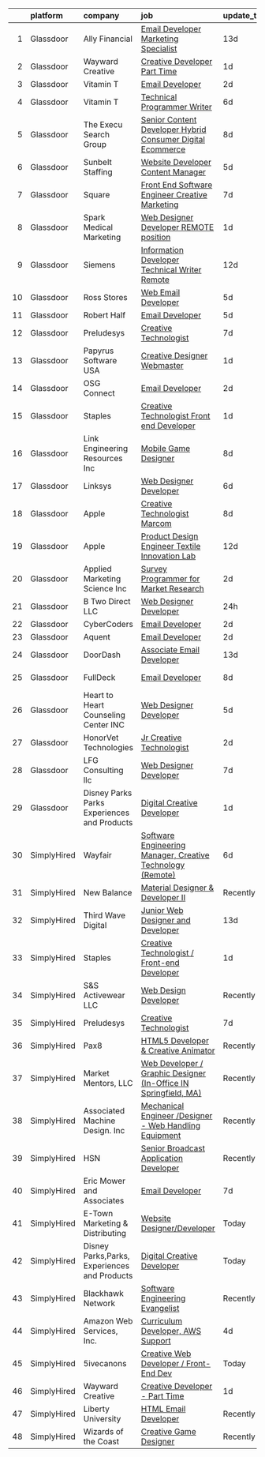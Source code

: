 

|    | platform    | company                                      | job                                                                                                                                                                                                                                                                                                                                                                                                                                                                                                                                                                                                                                                                                                                                                                                                                                                                                                                                                                                                                                                                                                                                                                                                                                                                                                                                                                                  | update_time   | location                    |
|---:|:------------|:---------------------------------------------|:-------------------------------------------------------------------------------------------------------------------------------------------------------------------------------------------------------------------------------------------------------------------------------------------------------------------------------------------------------------------------------------------------------------------------------------------------------------------------------------------------------------------------------------------------------------------------------------------------------------------------------------------------------------------------------------------------------------------------------------------------------------------------------------------------------------------------------------------------------------------------------------------------------------------------------------------------------------------------------------------------------------------------------------------------------------------------------------------------------------------------------------------------------------------------------------------------------------------------------------------------------------------------------------------------------------------------------------------------------------------------------------|:--------------|:----------------------------|
|  1 | Glassdoor   | Ally Financial                               | [Email Developer   Marketing Specialist](https://www.glassdoor.com/partner/jobListing.htm?pos=108&ao=1110586&s=58&guid=000001818f5175b486a0e3e46b2c1373&src=GD_JOB_AD&t=SR&vt=w&cs=1_02c4c71c&cb=1655966889750&jobListingId=1007929446076&cpc=AC285F3A3ECA6BB0&jrtk=3-0-1g67l2tenjm4g801-1g67l2tf2is2v800-29820346dd997931--6NYlbfkN0DJ5QQ_XkAtnGD7OtNJBPWnMWX0-0yeBIg3SyIy7sPtwbzsSHHn3ObDFBkKUa5OGl_rH17HhYgR9Gptulm-ttQ5sWWID-KAK-5q9F0uxR2glVSB77nx2jM23swHH61G1nm1erLSUAyn4dD4pmVk9I6K6UeY16j-lLzDIHrT9F6W-m1qR6q8wMz3AxE-Gwz7Q_Z3_i2YbqUdOyLTUcCzgXQeI2bBPpP-hWGgLn3iDIYSuThzn9mcjwu6iCEukEpN6jz3uk4yVHxxRMYW21LDkXXdC_-TG2zoq-IXoYBOu7BAlzUImNQuP3luweSjSnJGuT4QFfFEEOrnuVoNIhg0T52WcyN_Noo0UY0xqXBsfZosdXGvkhv2oGcKQ48uErgsnm4_Xl8pse-LMUo5jJ8d-c6c5QhC-OuZo1c0bFHQ3XVGoJ3J6FMzS9PT3BLGanVqBo3HEyV6_yOaGAxg1B8_MI6FZbhaoyZru6iY2KSCxHCaORkbsdEG6GxqGctQaFm3KWE%3D)                                                                                                                                                                                                                                                                                                                                                                                                                                                                                                           | 13d           | Charlotte, NC               |
|  2 | Glassdoor   | Wayward Creative                             | [Creative Developer   Part Time](https://www.glassdoor.com/partner/jobListing.htm?pos=118&ao=1136043&s=58&guid=000001818f5175b486a0e3e46b2c1373&src=GD_JOB_AD&t=SR&vt=w&ea=1&cs=1_e19e00d5&cb=1655966889751&jobListingId=1007955167727&jrtk=3-0-1g67l2tenjm4g801-1g67l2tf2is2v800-7112ac8b51489fde-)                                                                                                                                                                                                                                                                                                                                                                                                                                                                                                                                                                                                                                                                                                                                                                                                                                                                                                                                                                                                                                                                                 | 1d            | Remote                      |
|  3 | Glassdoor   | Vitamin T                                    | [Email Developer](https://www.glassdoor.com/partner/jobListing.htm?pos=112&ao=1110586&s=58&guid=000001818f5175b486a0e3e46b2c1373&src=GD_JOB_AD&t=SR&vt=w&cs=1_bd4da882&cb=1655966889750&jobListingId=1007952398975&cpc=334ABAF5D42DC775&jrtk=3-0-1g67l2tenjm4g801-1g67l2tf2is2v800-c729f998c69f5acf--6NYlbfkN0DMrcEu7yrtATojKJA7cEzGQ3FdRGWLh0CZQInL4ECGI6k5tN82kdM0cJmh4vC7GggIqKZJOfkwr433VNJt7GeWnC2UmIhTFRbn-81zrayaPj-ukgC7L8r_jt5s0QL6z1MXrzLoijGyMRwJC52lcfuzmJIElBwsfqaUsuDAvkNyZ_oeMx71pSR2igqpTsMPY6ns2Wz2tATGTfCQQwcYL0aFCggT0s9VqvoGdwZalUcPZ1qsQ9lNRv4-RfjVjRohqyLjXGqr-d1IHtJuVDGlK4JMW7Pj0JFUc2dkXpCTgCOKLNQMnmU82k_Br_JjYQ-fR6yZa3Ywxca56QQRFriC1Z9rMS0D2HbCBgcHO3KxguCWcS5MIOoHYP3Wis1vTpBJ0dnSObswXPIxJODWtEC2-zVm9NLleJGjkbbwgwh6K8dYJ_KZw5KL67Gy-7AD7ccqdWj5IAcki3w02oa8zClwvO6v)                                                                                                                                                                                                                                                                                                                                                                                                                                                                                                                                                                                | 2d            | Dallas, TX                  |
|  4 | Glassdoor   | Vitamin T                                    | [Technical   Programmer Writer](https://www.glassdoor.com/partner/jobListing.htm?pos=117&ao=1110586&s=58&guid=000001818f5175b486a0e3e46b2c1373&src=GD_JOB_AD&t=SR&vt=w&cs=1_eda40d54&cb=1655966889751&jobListingId=1007945433375&cpc=654405A9B1E0A9F5&jrtk=3-0-1g67l2tenjm4g801-1g67l2tf2is2v800-500ce1e84275d83e--6NYlbfkN0DMrcEu7yrtATojKJA7cEzGQ3FdRGWLh0CZQInL4ECGI6k5tN82kdM0OKoro5eXmjpfezI00Q-HLtb5cdJ_o9tiLpBho-9whxITLzkn2a2UCSUAFtfxpyljpUpc-LQh8-rYzXoOyuDe9OEXYIRbH81hg_H0YI_DuOLHKP_Ayh0Nd3OFb-bMCQGP7FztoMgliKcXarxeoVQ1ArIyVfjgmn_aLdNcZrmFHjt84yXc8i9HPm_h3SDh5dgsv96GG44l8Bj1VWbiL1L84a4Ct254ZHYuNxLyFSCr02V1ceUZbo4XoDUryDUy6YBaQnLOe6ZYyGv_2iURx4LuwIIDiULqPsGiiTfoqVLTWVoEn9pl5uIHF9ePRx_lUKRNDemGVN9xsHU0nGYjGqVLxnFMUYLHILwqBElkPL3oLN9jV2AhuZMkbSSdwy6rj8YLmgFZOZN-phcdmxjPE7Lu3y8EqphAt7dH)                                                                                                                                                                                                                                                                                                                                                                                                                                                                                                                                                                  | 6d            | Remote                      |
|  5 | Glassdoor   | The Execu Search Group                       | [Senior Content Developer  Hybrid    Consumer Digital   Ecommerce](https://www.glassdoor.com/partner/jobListing.htm?pos=116&ao=1110586&s=58&guid=000001818f5175b486a0e3e46b2c1373&src=GD_JOB_AD&t=SR&vt=w&cs=1_f10dabcb&cb=1655966889751&jobListingId=1007939693272&cpc=B101C867B3EF2D75&jrtk=3-0-1g67l2tenjm4g801-1g67l2tf2is2v800-092d6a399aa9cfbb--6NYlbfkN0B-PqtJkJBxcFK4No1YgA2WlSENonneqf7HjiGu_Q0_hKX39ibu-bYLrpCyvsRz_S8cGAHDWxBt7Bw-dm3t1VEFeTH0cu92MxY0_8Ry6_e8Wj_k26dkwx1qodaLLktu7fgxlTF0VL_1jervpJtkq-YVcy0eXkEOR5VOQoHHRCq5wESmlYxnPb3NRTVojsgOw55rCYNwJhwaGracz-3Wi-CnV7FvJQ92CbqMJsmOE_LQLrwD9YkMI0v4mgTUcBtZjIeb123-gYK7-uSXxxVosPgSdY_oCqb8mxHH8RHmadupf3taHLtbwKksLTLVB7hccvFlcFOffVNGQkMhBDAxk1W4w5G0SKa_8awxx6vzBSWshLjYkatCPHq5GiMoeFAJ3FdYc2Gt9MxypRdrhKViKLxxG6QVd5k1RbyoW7LoP3IvcOvpw4kbtWMCbkXGZlGDzRTuKBJx831RsnnXTqxrIOV0iFziTwPLWgzzimVHng5LJA%3D%3D)                                                                                                                                                                                                                                                                                                                                                                                                                                                                                                   | 8d            | Bridgewater, NJ             |
|  6 | Glassdoor   | Sunbelt Staffing                             | [Website Developer   Content Manager](https://www.glassdoor.com/partner/jobListing.htm?pos=115&ao=1110586&s=58&guid=000001818f5175b486a0e3e46b2c1373&src=GD_JOB_AD&t=SR&vt=w&ea=1&cs=1_5d2e9007&cb=1655966889751&jobListingId=1007947710355&cpc=6FC5BA77C9A4CD78&jrtk=3-0-1g67l2tenjm4g801-1g67l2tf2is2v800-8923c3e5883ea31b--6NYlbfkN0ASFYtB0Tqi6raDK39JVsBcjTHJPPxiw76vFmgBea2Rje_D8nUlVysGKjKeeBtz6Bx6uvRPfMRGULAnWKfYB9e1_O_7R78qSjyv-p4QYUkOgaZX58HGg8TQcukhW_r0lpWGTymvcgHQjTvy0uetz3rZwMKJMl_MalehOkl2mX6RKnTu4XCL1x7kian4uBYKVApnBRJKsjcI0VvNdYOoKINVe4yclGxpHv-YAkq9W5sxVQ1h-qII0OxVNjCNkpvdQGo4xydyxy3i8JZCJ3EqhR3HFDqo8UMP__m_OEJh9JPWC-lCo5STHYicdG58jFBSyBUXtI4xV0OW6EBnppoTvNUABcwiGgYLsV2dcB4IE82M31kXOFHjdV4IQ_GzJbayTj6fUFt6pFKxC4uimGE34qQ0LfK5hZgkizIvaiFEF9EOjyfV1R71w69T60-tWADsW9l2YXD1wQQ07f81IYMQRHbddaugYAc3wj1tXJKYXKcOcock5yNqQU4hXn5fU7wsLhXZ4ojD86N3tt_aQR4_cC-ObyX6tIwwYaUtgGCB6lKGkucLV1AJ-MCJOSNu3e0vH3AiX1d4WpQII_hZjNMG0XLVOia1i5orZuH3qcAf7BphjKbEkMEjX30JkXLELMZx5BZT6lOhcZBSCodETstQo_fcqbnWnpbBuCDR7q245jcIhm6ffGjBoq8h6ofuxSvxtrgfPC1UVAfglHO-p2e7CNj4x0suV7iNpSA%3D)                                                                                                                                                                                                                                                                         | 5d            | Chicago, IL                 |
|  7 | Glassdoor   | Square                                       | [Front End Software Engineer  Creative Marketing](https://www.glassdoor.com/partner/jobListing.htm?pos=130&ao=1136043&s=58&guid=000001818f5175b486a0e3e46b2c1373&src=GD_JOB_AD&t=SR&vt=w&cs=1_8a7bbd8b&cb=1655966889752&jobListingId=1007943686234&jrtk=3-0-1g67l2tenjm4g801-1g67l2tf2is2v800-a5ef4aa9a12c827d-)                                                                                                                                                                                                                                                                                                                                                                                                                                                                                                                                                                                                                                                                                                                                                                                                                                                                                                                                                                                                                                                                     | 7d            | San Francisco, CA           |
|  8 | Glassdoor   | Spark Medical Marketing                      | [Web Designer Developer   REMOTE position](https://www.glassdoor.com/partner/jobListing.htm?pos=122&ao=1136043&s=58&guid=000001818f5175b486a0e3e46b2c1373&src=GD_JOB_AD&t=SR&vt=w&ea=1&cs=1_304af003&cb=1655966889751&jobListingId=1007954315287&jrtk=3-0-1g67l2tenjm4g801-1g67l2tf2is2v800-7df274d54f488d74-)                                                                                                                                                                                                                                                                                                                                                                                                                                                                                                                                                                                                                                                                                                                                                                                                                                                                                                                                                                                                                                                                       | 1d            | Remote                      |
|  9 | Glassdoor   | Siemens                                      | [Information Developer   Technical Writer   Remote](https://www.glassdoor.com/partner/jobListing.htm?pos=126&ao=1136043&s=58&guid=000001818f5175b486a0e3e46b2c1373&src=GD_JOB_AD&t=SR&vt=w&cs=1_f7bb487b&cb=1655966889751&jobListingId=1007931016916&jrtk=3-0-1g67l2tenjm4g801-1g67l2tf2is2v800-a0ce0f7a9a1fb2a6-)                                                                                                                                                                                                                                                                                                                                                                                                                                                                                                                                                                                                                                                                                                                                                                                                                                                                                                                                                                                                                                                                   | 12d           | Fremont, CA                 |
| 10 | Glassdoor   | Ross Stores                                  | [Web Email Developer](https://www.glassdoor.com/partner/jobListing.htm?pos=121&ao=1136043&s=58&guid=000001818f5175b486a0e3e46b2c1373&src=GD_JOB_AD&t=SR&vt=w&cs=1_3c80136a&cb=1655966889751&jobListingId=1007947960562&jrtk=3-0-1g67l2tenjm4g801-1g67l2tf2is2v800-67f2f43d71ce595c-)                                                                                                                                                                                                                                                                                                                                                                                                                                                                                                                                                                                                                                                                                                                                                                                                                                                                                                                                                                                                                                                                                                 | 5d            | Dublin, CA                  |
| 11 | Glassdoor   | Robert Half                                  | [Email Developer](https://www.glassdoor.com/partner/jobListing.htm?pos=114&ao=1110586&s=58&guid=000001818f5175b486a0e3e46b2c1373&src=GD_JOB_AD&t=SR&vt=w&ea=1&cs=1_7694c0cf&cb=1655966889751&jobListingId=1007948313276&cpc=AC285F3A3ECA6BB0&jrtk=3-0-1g67l2tenjm4g801-1g67l2tf2is2v800-5bd7648ae8a46299--6NYlbfkN0CpzDdaQkua3np5pkmj49lKioZwmwxQ-yx5plwbYmV_MzWNBoPgCjn5xTvWxSHi3y4zNLEJPAZO4FTHmJvOmu2wtov3JhRhC-gMlRj7eaxUPuhPCont2043VAxQLs8YBk8I23ebX9ew0GvYpkt50hsKZH3qFXh2JEiTufr4H5wTdHnupq_i9wfEslveXxydRngCDj3ULF8PXwhX-UCRuM_Puv2cL_Io7F2PgFBFaZLO9hGA9ZuxVkUnFIq5gmRl_6CnNZw1iLyTqRuqaa4EvCaLImij8Y5zBWe1isVek5bX73zlYErZFEtglFAVyDjojUi_aLpDiTsqtPfq5BYNb2761KCdlmFVLzIQbszydc-2JhcslV_l25x_JatXOh-vDxIbFxIaZDXm6qU1yG0sX57k77ArFwhd-7xIUF9Dwr1H31zMAKVyo9p946leM2HxSm4AOkLvPg2eyHB1lMLJh_RWqaMZ3GUA9ZmGVqaBE7ABmo3c_6hK3i3yu95WNZHr5djbpj9DM53zkG63AQxx2hfX8-QJXyWRdEdT2_-Qk_NQ3A%3D%3D)                                                                                                                                                                                                                                                                                                                                                                                                                                                                               | 5d            | Denver, CO                  |
| 12 | Glassdoor   | Preludesys                                   | [Creative Technologist](https://www.glassdoor.com/partner/jobListing.htm?pos=129&ao=1136043&s=58&guid=000001818f5175b486a0e3e46b2c1373&src=GD_JOB_AD&t=SR&vt=w&ea=1&cs=1_e2615cff&cb=1655966889752&jobListingId=1007942350357&jrtk=3-0-1g67l2tenjm4g801-1g67l2tf2is2v800-de5644ec66908994-)                                                                                                                                                                                                                                                                                                                                                                                                                                                                                                                                                                                                                                                                                                                                                                                                                                                                                                                                                                                                                                                                                          | 7d            | Remote                      |
| 13 | Glassdoor   | Papyrus Software USA                         | [Creative Designer Webmaster](https://www.glassdoor.com/partner/jobListing.htm?pos=125&ao=1136043&s=58&guid=000001818f5175b486a0e3e46b2c1373&src=GD_JOB_AD&t=SR&vt=w&ea=1&cs=1_deec5c69&cb=1655966889751&jobListingId=1007953840865&jrtk=3-0-1g67l2tenjm4g801-1g67l2tf2is2v800-2b15fe96279411da-)                                                                                                                                                                                                                                                                                                                                                                                                                                                                                                                                                                                                                                                                                                                                                                                                                                                                                                                                                                                                                                                                                    | 1d            | Southlake, TX               |
| 14 | Glassdoor   | OSG Connect                                  | [Email Developer](https://www.glassdoor.com/partner/jobListing.htm?pos=128&ao=1136043&s=58&guid=000001818f5175b486a0e3e46b2c1373&src=GD_JOB_AD&t=SR&vt=w&cs=1_d9ab933e&cb=1655966889752&jobListingId=1007952096624&jrtk=3-0-1g67l2tenjm4g801-1g67l2tf2is2v800-afa64d76a2e0424e-)                                                                                                                                                                                                                                                                                                                                                                                                                                                                                                                                                                                                                                                                                                                                                                                                                                                                                                                                                                                                                                                                                                     | 2d            | Ridgefield Park, Bergen, NJ |
| 15 | Glassdoor   | Staples                                      | [Creative Technologist   Front end Developer](https://www.glassdoor.com/partner/jobListing.htm?pos=119&ao=1136043&s=58&guid=000001818f5175b486a0e3e46b2c1373&src=GD_JOB_AD&t=SR&vt=w&cs=1_edb2a428&cb=1655966889751&jobListingId=1007954915452&jrtk=3-0-1g67l2tenjm4g801-1g67l2tf2is2v800-ee740fed151fb7c3-)                                                                                                                                                                                                                                                                                                                                                                                                                                                                                                                                                                                                                                                                                                                                                                                                                                                                                                                                                                                                                                                                         | 1d            | Framingham, MA              |
| 16 | Glassdoor   | Link Engineering Resources  Inc              | [Mobile Game Designer](https://www.glassdoor.com/partner/jobListing.htm?pos=106&ao=1110586&s=58&guid=000001818f5175b486a0e3e46b2c1373&src=GD_JOB_AD&t=SR&vt=w&cs=1_65a9aa52&cb=1655966889749&jobListingId=1007940009417&cpc=973E6D846143997F&jrtk=3-0-1g67l2tenjm4g801-1g67l2tf2is2v800-7b38c36edea65596--6NYlbfkN0DK2C-pmrF0sqrfJr4Li3c4X7YMnrkXddQXZaL_6xg-NZtklDZSx_yiPocXKeJyu8GXZBF6iHTzcqxoh5YfXOzapaowrEFcW0Wvv5P3l-zCcOsePFDIEXLcVnyoePoRFk5P_6JWgwML8Yo4BphEmn5W_K6bLP7l7bh3xDbq9jrYvXCxA4mRR-wL-dKQv8lGPHIOdo8F_UMKhyIfL5DXO8u0FWBYnWTcKdK0N4BnOIbCRgKqgtW9Sc247kDIId5jVEhzDTGhVS0TxqJGUvgHbwnuD2kAznjf9uxMh2D2bFpn1HIyv5saEnuKYKVpyyhq-GKiTIqvy77gBgMi7ia0aQdOJBfHQONQ5f2EGTuAMUzDpsvxM8HlazlIWDbAYvGlWpZUBt3uZIOidpIaAbYAt8ajm9o6f9gTTAvCzXrAlqyFjbL3PsO3m739c04czooSbVwMUg5d-FGY1hrgjLGpECC3Vk9okKn-VoRzBDb1qco2XN35CGtdMHtDEaAGHw3d4nNfiyaHMrFajhTD9BetJcp9x3QE_flTzYgy5wEKEbd7xdxkz9Nr4lb7-nlT6Jnb3nWn6N-ekDHYR63HmpG4JzJQBKdy_z3Ofj4%3D)                                                                                                                                                                                                                                                                                                                                                                                                                             | 8d            | Philadelphia, PA            |
| 17 | Glassdoor   | Linksys                                      | [Web Designer Developer](https://www.glassdoor.com/partner/jobListing.htm?pos=127&ao=1136043&s=58&guid=000001818f5175b486a0e3e46b2c1373&src=GD_JOB_AD&t=SR&vt=w&ea=1&cs=1_495cc353&cb=1655966889752&jobListingId=1007944722898&jrtk=3-0-1g67l2tenjm4g801-1g67l2tf2is2v800-aee2d250a8054052-)                                                                                                                                                                                                                                                                                                                                                                                                                                                                                                                                                                                                                                                                                                                                                                                                                                                                                                                                                                                                                                                                                         | 6d            | Remote                      |
| 18 | Glassdoor   | Apple                                        | [Creative Technologist  Marcom](https://www.glassdoor.com/partner/jobListing.htm?pos=120&ao=1136043&s=58&guid=000001818f5175b486a0e3e46b2c1373&src=GD_JOB_AD&t=SR&vt=w&cs=1_19fa0974&cb=1655966889751&jobListingId=1007938949290&jrtk=3-0-1g67l2tenjm4g801-1g67l2tf2is2v800-7a6b009faed7eea5-)                                                                                                                                                                                                                                                                                                                                                                                                                                                                                                                                                                                                                                                                                                                                                                                                                                                                                                                                                                                                                                                                                       | 8d            | Cupertino, CA               |
| 19 | Glassdoor   | Apple                                        | [Product Design Engineer   Textile Innovation Lab](https://www.glassdoor.com/partner/jobListing.htm?pos=109&ao=1110586&s=58&guid=000001818f5175b486a0e3e46b2c1373&src=GD_JOB_AD&t=SR&vt=w&cs=1_3e0e1fa4&cb=1655966889750&jobListingId=1007931670247&cpc=AC285F3A3ECA6BB0&jrtk=3-0-1g67l2tenjm4g801-1g67l2tf2is2v800-7f54527898c0631d--6NYlbfkN0BvKrLyj5gPmtZO9T8euul8TCxuuKNOtzRJOomxnwSEodTz2Bc-sPZlO_uSwsktAejFzUHZGEd2y-OFpj6wEZJuKdq0I7iscQ4qFRdEKDov5mSAwhKcdXbW12sl5zoVUYmmNpF9x7NuLSETCOtvKP7qP36ZM_OSm0zTWXYDmEp2ZQRYVKrLqYa99oXkZuyKEvjiNknE2XO6l4e13RfNbKEJBmnyKP749I_Y1k4auy7pR4Z_1oz6GKEg-u0B8y8vNyzZ6u-lPGpZoSlC7DLB5L95sbFYFmz6_Qw1F13FyW0hwJZ3hOPAmlsLvAj0NYM3FZX8GzL_xCWw82GtJ3WPK_4Fv58iosm_ocwerj9ameMYBkhmyrdgATPrJv1b2Y59lNNq1J7FlvFL6i7XAs-xXRf0rzu0YNBEEJktfdq5yK9g6NEXW3pOEdV10NSfj-aES7u4xx0SgfLUzpHWn62uCceSakBqnyB_yRTmRXS-KEi0fOqfhOv5TPD9gnfV6ebXt_6PTN-ctr_3BFVqGMvmg7tTLk21E0hj461MDzqjfdAmHWpMtbiWqH9pWv3wv-qoVSSXsMMtQ49P8RC2afP1MGqJy-ISM--dD_OUeyAmUNOaMB_NB5DvqMd0lNovRymnPt51JOpK_mznxK3DKq8Y1XL5Yn88YIY-o0eRFvqaRh4lNkV9ccHEepOSRX_zcvWN0mTqFh5qH7IE-sz4Ybz2GPnqmbXqh6Y9mb_ezwAt38Hu9NXMMPItFlaZYsagNxJBSFumZSKQbNnOjyJTOZi25nhrR_Lvzst6w5_eXLyZfd4YuI6cNslc5TJe3cHEsJcwYSpEQDvA-qBlDZzh57hTs4bHJEXaKdx20YGLmeuOjiJxw1BlySA0iCC_rCYQyPl3Ua-sePKTwEDQ3v1CW7dVYccwR1dma7gmTCgsnDdquyiit2_2hw8_9nqHSC31ehoGdyn4_aNJBs5IsA05n69BXUSX1joTqgPXa7c%3D) | 12d           | Cupertino, CA               |
| 20 | Glassdoor   | Applied Marketing Science  Inc               | [Survey Programmer for Market Research](https://www.glassdoor.com/partner/jobListing.htm?pos=110&ao=1110586&s=58&guid=000001818f5175b486a0e3e46b2c1373&src=GD_JOB_AD&t=SR&vt=w&ea=1&cs=1_6e6cbe7d&cb=1655966889750&jobListingId=1007951884311&cpc=3DB599BF2F4828F0&jrtk=3-0-1g67l2tenjm4g801-1g67l2tf2is2v800-90510b05dd880545--6NYlbfkN0APToHrk7ILONyRglvlT3LJMO76dZGJsKlG8WQjsY8CqwypV_UwhZFY9MRoQbeUzYV50OrwXuM2BfR49DUnWcG13dUT_J1hHnVwxGkqxglqpUybmVpnIiX4fLQNe2BGpMak3sbTKwXocxYiEXXoPf48lHeJKIanngkcpU9pssUaDy42R8qTUODiVhBN9lvwmgqrqBrWH-N-iu2tbdzBH39jXOJv8fcKW2sAFXQqlnfMkZlJf59bgsDMC9C9VhZosx2SQj8HLXJ7RM0FyrUUD-kIjw6i73YJ3umdDYlVwkzbitMLIeOUJ4V7rqWYSUH2j7FJB5PZEkR4Pb2tw02euxjsJfK_LGxSFYqnW3HyoZDoILeCQOAgJkzudJ09WtUQAsu9N6FPJEzO6mQ402gskFUmTV1zJpiRGsredGhrNNAPRx1wPV09Y70_NXQ-g8GtQf5zDt2N0t5CzgpaatNYCZEUQR1mJk2mSvhX2o5v-0GbEkF7M_RKd6IW7lspw5YLOk0%3D)                                                                                                                                                                                                                                                                                                                                                                                                                                                                                                       | 2d            | Remote                      |
| 21 | Glassdoor   | B Two Direct  LLC                            | [Web Designer Developer](https://www.glassdoor.com/partner/jobListing.htm?pos=101&ao=1110586&s=58&guid=000001818f5175b486a0e3e46b2c1373&src=GD_JOB_AD&t=SR&vt=w&ea=1&cs=1_35cd5643&cb=1655966889749&jobListingId=1007956862409&cpc=CBEBA1A9D941894A&jrtk=3-0-1g67l2tenjm4g801-1g67l2tf2is2v800-b1057e16fde4703e--6NYlbfkN0DdNONLqhA8z6QrX6vw37qu8cGScUjPKwqVQr3YAsb4-4WTJI3A_wgZffk_Ed_CyJ3lUd2D7F1ft-jii_aj6Jp5uySkS-4C8x49zZFMvFgrlFpwldtvCFXGALviu-2AJvdiTlGl_zSAsOv5AwvXBTDjyDFgYUarPRV_hokYGfNiBG0Pe_1gDY2AJmKI90ciY4RVDa_WvXxROtOso5gJds_5-6RVtS1cNZmrZ55Drzs0FfGvTv3-nlW81lvsyGrLY70HmPA5QUzaw3oSR-exoimOJNylI4Glk8DC5UIXvhxUpPtrFMQv8DC1LBJs4YxcJXjn-WHdh1u2DVJAyNeUgcMZRQ7p39eq0cUR0V4VDIzRxTycwoGmc3NNa3-PHzTDtCMrIDNwobbF3F2fYK2wnhdYK68H4Hq_7cMnGpQsOcwWpWaBaRxojw3-ecIVWy4p1Bm0g6EpIV6YjbUgU7pBEYqCYHjNmpYckt2hrnztw7Yw9um2pUEUusDrrX3pQnjyRbk%3D)                                                                                                                                                                                                                                                                                                                                                                                                                                                                                                                      | 24h           | Mechanicsburg, PA           |
| 22 | Glassdoor   | CyberCoders                                  | [Email Developer](https://www.glassdoor.com/partner/jobListing.htm?pos=113&ao=1110586&s=58&guid=000001818f5175b486a0e3e46b2c1373&src=GD_JOB_AD&t=SR&vt=w&cs=1_bd3f41df&cb=1655966889750&jobListingId=1007951483256&cpc=47CFDC01B3F81FAC&jrtk=3-0-1g67l2tenjm4g801-1g67l2tf2is2v800-d0e9000c30065a76--6NYlbfkN0CpFJQzrgRR8WqXWK1qKKEqALWJw739KlKqr2H-MSI4eoBlI4EFrmor2FYZMP3muM02F11t3FVaQJxSADzTVmNDqRk2Y0VYDAv3rPy4nhGPg628Gds2zh9mKrRFMqueS99iG7zVh4iQtXAXyFMRWIrWYF6gxWZvyMwCgTf47Sdcj7ckBWPgIJHQCUnvYEVsr9iwdF0R71ev3JVQpuWBdkbPTzlK6Z8bjBwNWOHmcAvv1D3O6v9Tu4LbsoJ7f3eqy0-7uX_ZOsKuifX02xemW0P4qVN1nPxJbMjCzbUAC7rF0ZKJ5bKx3i-A8UjvTeAz1SqdDS6KiQf5NlMJgLEarvg65DMlXw4F0Yrr2j01PlXWqf73Tjw9oSvzDYxbxkHE8u7m-8nqP86eEouOAuhkvwT5tmvKiR3XbLQoOpXXksS3cWYhWdtPUWkiDTpnhZiuLYp_l0VBGXoW9dUp3RmaT8RDKijdF7N7eWf4lb9eVHSe6bT4k8H95-sXFYaBrAn5VJdo5xofqxaYCDrTp9H68oU1FkUbcHMvdHW7P8FQ6G9gzGRDM_tFgWSctNvKMvdE9kK0mHfpWKAs2IqYwCVGTtku3Y3cem4Ntm44qhy-dAiOgsrKr5ihJZPvR5Hw3czeRA00MTjo6YqXPw4th3nGqnGj8iODbmrrK41iVty0qHg_yQR8RBBs5jNSWqhVqOupArjcgk6p3_7xeWoXGgSkyQN1-u6m9RZ00iZ11aNqtlym567DlaAoWUeuSmoZnK8sZbg8BNp0TVeNVoGzQzUK0eNURyQa_nzpIcyYasX1JTfkQOUK-HPIE-E7LYzAH8uptZtBlMbH9pvEH-6NDWrhtOTIluMgZPU5doEq5cKfPVQyjKOtfm3TFqFeIumM2C5lhqlrvS_s1nZJzZyCOEZPtXN5LgLreNFRFKojE7rXGYFdIXMlLdaZH-B3RmfhECCHQn52VTHBgG2gP-Z466rnzkPK-ZvktQ6BLcQ%3D)                                  | 2d            | Atlanta, GA                 |
| 23 | Glassdoor   | Aquent                                       | [Email Developer](https://www.glassdoor.com/partner/jobListing.htm?pos=111&ao=1110586&s=58&guid=000001818f5175b486a0e3e46b2c1373&src=GD_JOB_AD&t=SR&vt=w&cs=1_2b8d0081&cb=1655966889750&jobListingId=1007952573824&cpc=9DC6E4D8324653EE&jrtk=3-0-1g67l2tenjm4g801-1g67l2tf2is2v800-68efd4b299b32150--6NYlbfkN0DMrcEu7yrtATojKJA7cEzGQ3FdRGWLh0CZQInL4ECGI9gD0Wolx9R2v-Aex0-GK04gGr-eiXey2i92pIbQIQS7Cy9CQdYLHYVx2I5WR15xr8Qf-WU4n97IOUPhk0K_9Bj3KVlD2SB-Xt_VWquicKOnj5gJTTMDe3J266M2V6nIe-URk-tekW8V8oJVg894qefzheuuO3fTPx5tQQ0h2IKQ8_FnMEUkQKlFuXg81zEUtZoAVatkmdnWRpWSa2Tz0k62mBiSXKfIEv16XiueoeCn64dbHCXUMCSPtMLOqd55HGZDUXhFjrvePTnLzcAkukEoIX54jgaL3SQfn2LGtNxz3giP3_plngCirp5Fpsw7hIYp8p1mu35VN4zkxnhsdaK6YZ850BS01XU6fCvG5mqVADj518-YoCVC-K5UBNRYgvKUg6NQMsWqsEyM3ZH5S8lnPpLiNbEJcQ%3D%3D)                                                                                                                                                                                                                                                                                                                                                                                                                                                                                                                                                                                    | 2d            | Dallas, TX                  |
| 24 | Glassdoor   | DoorDash                                     | [Associate Email Developer](https://www.glassdoor.com/partner/jobListing.htm?pos=103&ao=1110586&s=58&guid=000001818f5175b486a0e3e46b2c1373&src=GD_JOB_AD&t=SR&vt=w&cs=1_86d962b8&cb=1655966889748&jobListingId=1007929770441&cpc=F41FEAB56D215062&jrtk=3-0-1g67l2tenjm4g801-1g67l2tf2is2v800-69b684eadc4fd79d--6NYlbfkN0AW5-xsU-vMWeSLIbut59GbFrk8yjVb2oiwG7C4MAW4pNkHNTQQ0vMWYSrjnhRVLJrDRVEoa3WUvsjqrPDSkFiFTMv4QsvLFf_gbAEUeJrZmN1vw0WuV_4mZqXQZYhNVy_EPOqK_-82igjA5ID9tyahejHba6y2zRr4U__vl2YVylFGwhTEo9a5A2sDc4nUQ1E97IQ_7lAaVPgjhZSZD5-lu3ArzPowKjaTzxifWGFCMWoHJRM5yWgGSMOzJvj16HhBsNJXa9y4cgIzgo0fqusTimRTGBKKXflWpIyeKr3fJceev7iQ8GzxTVYmqNE-hTJjuaIKuD1iUzA9PahoUDyDJbaj3C_TzCDJgfGcsHt6p-AI_Z5MZKPqH1MYTJvxK1_IyfG8CCEyTSXBjn5KB7dTp_iY27uwtga1_uAK9ih6hgcLsOtCGqe3FwSZKhaK8c61tGFrFOtmmjzstnDxUtAyPRL9nPGE2EbdvdxeNKvoMPjXdzu-tfvfGNdRWMPzfcPqKLnRqQuah-MDK0Cw2sXnXpoJviLw9yu0oK1kAuF8V3dye-ODs66YAhsWYkRe4GfpvF-9xyI5r4gVCfk7Ft6hBwHCLiPypGfHVdOoiaBSrxHuAtlznjcZo8C6eBP6U9V8LxaLezI8du3v4W3pa7gq4cDYlFfiEu3gu4FsrT1PgcwX1cRN1CQb75E6XkR1zGYd9TkYxmispo5Q-YSF7D7Q1VntZVD8hElNQCTRIXmJX7tU8oAduNk2dRk69FL19wVs__0IEKHgUVst4NZs5fMbsZEPHjTJY5C-4LFcgJBcApYZ0BGlqOWB6gAJ2dxoj6aquD60iT4zK8Dh1oUOnc9CX0bkpuShEVcf53Q1g59TjfRTvX4plIeoNvlzEJCzrzCmVVpEtbnNHgURmAtb3HUcIpHqpjiTx40%3D)                                                                                        | 13d           | San Francisco, CA           |
| 25 | Glassdoor   | FullDeck                                     | [Email Developer](https://www.glassdoor.com/partner/jobListing.htm?pos=105&ao=1110586&s=58&guid=000001818f5175b486a0e3e46b2c1373&src=GD_JOB_AD&t=SR&vt=w&cs=1_84a147e6&cb=1655966889749&jobListingId=1007940083814&cpc=ACAF1607C5C1E404&jrtk=3-0-1g67l2tenjm4g801-1g67l2tf2is2v800-2019eb6308fa8e20--6NYlbfkN0AyLYn6e4nOsln60gailr5YF6DJD2ie_1ebCPdPTsHIrVzbdEm4_QsKTicBcCO4vXRHO7REtHD_TytnDdvIMr7FSfLZh_kz6FW0YGltHW69hGRNDqbYr3vnvi9faMVwEDmdUrnzdpVz-LkGadqFkLGeOgfuaQflJViJIH1B2BprpwIvRBdnAUY5IC0dSq6mfn68gnsVCslX1UE_I9v58zRYbrzauBFDQrXwQ5gwbJEI8DqNh_KjeD_wUmhH4_9Uy_eHp_bYF8vhNw4ffVCypisvHTUdm-0lZQpOrPnAVyioIbdMnIqUCcZjfBfJyNRWqHzV3ORab34BSYuk0-KFN71TqrnA7aydDBir6UT8LmU-ANZc8oncCZTnm3syBBEZwBviLyXGolZoGVeJsbj5R0DYTDVWiFrdD-KEOsJBrWjTguv5k02yFhYyFsXb0_ephGsEBc4KFF-whzmeLsPMpnjU)                                                                                                                                                                                                                                                                                                                                                                                                                                                                                                                                                                                | 8d            | Woodland Hills, CA          |
| 26 | Glassdoor   | Heart to Heart Counseling Center INC         | [Web Designer Developer](https://www.glassdoor.com/partner/jobListing.htm?pos=107&ao=1110586&s=58&guid=000001818f5175b486a0e3e46b2c1373&src=GD_JOB_AD&t=SR&vt=w&ea=1&cs=1_686b91f7&cb=1655966889750&jobListingId=1007947548584&cpc=84DBBAA61F05C438&jrtk=3-0-1g67l2tenjm4g801-1g67l2tf2is2v800-3ede25ecee5a212a--6NYlbfkN0CPEiJEzZq4I_K6S6Q9VC1QMfIsI0INZ1UYi7vjgDL48ZJ_Ze1ZOJrR5hEXQnhf_Gn-sLXsl76dvm9ckA1sdl_kCtJZeEon-73sEDBkJ0ncs0P219UAYJklfVFQgVL_PM0j9b1q6gxcYu0HXLqupivCun6kId2-eFYO_YnA9zUeczHR8HpPg97r7HqKOujqslbEjPOrfHdyVRtzHI9YbT4EwtINANf9COKrf-CgP0Ow3H4hAagEs6R2bybDLLaOjVwgb1JXe4dzQVmB_JhTUi7selpTT_ZF7SZHRkvP8oziFlsbF-I7FQLYS7zIWWlhirddtynol4FSA7BDhFn3JI9hPIZg2DDrFeG5hbF6Pk1i7Hi55jTz8-gEozj8DiZuwrUiTzN04Dd_wxstCJP0bLDCzDL_uTxiyWiQBWjcSCO27saVIwvHRKi3Tv0CbQ60SUXyarSig4g2iHjlL6LACsDVmmm0lD28CwMCNxhfkTDTza93VOUFTIKBrs1fMwlgaAI%3D)                                                                                                                                                                                                                                                                                                                                                                                                                                                                                                                      | 5d            | Colorado Springs, CO        |
| 27 | Glassdoor   | HonorVet Technologies                        | [Jr Creative Technologist](https://www.glassdoor.com/partner/jobListing.htm?pos=102&ao=1110586&s=58&guid=000001818f5175b486a0e3e46b2c1373&src=GD_JOB_AD&t=SR&vt=w&ea=1&cs=1_39a44953&cb=1655966889749&jobListingId=1007952300272&cpc=F41FEAB56D215062&jrtk=3-0-1g67l2tenjm4g801-1g67l2tf2is2v800-fc339256a0a929b6--6NYlbfkN0CPAXerPCigbGFrKuhnd5kMF9E892YZnMhVyLV70FU6X9q2VHhXkacy4oEVJb7uP5MxLR-siGySOY8Uvt8cVyVmp6YjeEvzngIHlhQkerVjNbUVIxd8SYZVAyPgGcjjp1UJlitNdw_KDiSvq7eHfVmJq5U0bvZGqR0xwu-x7tQT2vUrjO5IUIMt-k5Dnxa1Z3ssLtKUW-JzwhpVS1dzgp_IUa2XcFR-t2jV6AFo7hH6_H1rQS3IwzaKBxuHkFU4bVyVP01dkQhSphMHgZAnjvvV4rSGKwpV053hLqhsgwBJnxi2Wq4ON0yRglx5zRVjiYzZSHO-u_xarX5EojV6S3DAH7zf3MVUICms1jXhe5xUnU10KTNGDe7izIIte_sgTT4oJEW7sQEzrTX7dX9UoiiCHRE_z0A_k6Cfm7soooonzl9JDYig4uwHVSF_kWiexI_elRyn23T6QmnrIKhzJSoPPborpg6KjaNyMC01hy90UT9KlyPdZD2HasYLETtNqfY99v4mq7_p9aG5XL-H1QDdNbxvdcH6UF1e7nBD4eUlYwosAhV3Wx5mR2yYwJOocn7jV8r5ID-vVahOo7YRNLsbgV-oeJ3pgggaIAUhJVTjlLcf1R_StAl0PSbu0aAvBxPAXDbqVZYMgxNRfVij9c5i19u7rrp4e7U9uoyj-yeSBcWGalqKGWSG9NGw9CUxA5c3cFwZtdQDaA%3D%3D)                                                                                                                                                                                                                                                                                                      | 2d            | Santa Monica, CA            |
| 28 | Glassdoor   | LFG Consulting llc                           | [Web Designer Developer](https://www.glassdoor.com/partner/jobListing.htm?pos=123&ao=1136043&s=58&guid=000001818f5175b486a0e3e46b2c1373&src=GD_JOB_AD&t=SR&vt=w&ea=1&cs=1_792a8231&cb=1655966889751&jobListingId=1007943482242&jrtk=3-0-1g67l2tenjm4g801-1g67l2tf2is2v800-f4174e02a472b5df-)                                                                                                                                                                                                                                                                                                                                                                                                                                                                                                                                                                                                                                                                                                                                                                                                                                                                                                                                                                                                                                                                                         | 7d            | Remote                      |
| 29 | Glassdoor   | Disney Parks Parks  Experiences and Products | [Digital Creative Developer](https://www.glassdoor.com/partner/jobListing.htm?pos=104&ao=1110586&s=58&guid=000001818f5175b486a0e3e46b2c1373&src=GD_JOB_AD&t=SR&vt=w&cs=1_53276517&cb=1655966889748&jobListingId=1007954528643&cpc=47CFDC01B3F81FAC&jrtk=3-0-1g67l2tenjm4g801-1g67l2tf2is2v800-636d1bf1e2938c5a--6NYlbfkN0DAFTyt7pbDCC2JPO79CSdi1dIb81yjczP5qsKcZIxgiRd1qisRd4re16D_VG3-wzVWT02QtJwWeqm0Pz_lilOjmEDy1_KNocwSZg18gqeeqYlLFFU6EatEnrec_5TTIZMv850gjAKcAexfX3d7-bOmmBKOrMxAfj3MG1fBhjV_5TIR7V5JVZXVvG2fJYR8a0HCIYD7-jTSdJUg9FpqkXl8mmE5m1JOCqy_PvF-Lme6t6L80_RuuJtSPENfhMR2VZWMAo-o4QYA3v9LctAtugUBVLG8cwCyU0r0h9pSOCc_LKCM5OOzgvHF8nCnxfD1ovUjwYCbvzUyoUc1haoWzNONaq5bE4xN9pr5rdMG-_Xh80iZf_5241Y3tKnzz2MS2AU4kisAqCUzGoucfY09R11kQM4vEIdy-uE5vd6rXhJTDQnVlPm_QD5Sv-BunKD6uwj3fefJJ9BXgg%3D%3D)                                                                                                                                                                                                                                                                                                                                                                                                                                                                                                                                                                         | 1d            | Raleigh, NC                 |
| 30 | SimplyHired | Wayfair                                      | [Software Engineering Manager, Creative Technology (Remote)](https://www.simplyhired.com/job/yn7QwLUy7s5O0zLiu232G7mqp0kY49KstmTFl8cyy-U7V4PH2klQzA?q=creative+developer)                                                                                                                                                                                                                                                                                                                                                                                                                                                                                                                                                                                                                                                                                                                                                                                                                                                                                                                                                                                                                                                                                                                                                                                                            | 6d            | Boston, MA                  |
| 31 | SimplyHired | New Balance                                  | [Material Designer & Developer II](https://www.simplyhired.com/job/qZKE0NfBgIo5TQZY77e0sh2F3DrRsvetFTP2S7y31nA7DEbAixQtkQ?q=creative+developer)                                                                                                                                                                                                                                                                                                                                                                                                                                                                                                                                                                                                                                                                                                                                                                                                                                                                                                                                                                                                                                                                                                                                                                                                                                      | Recently      | Brighton, MA                |
| 32 | SimplyHired | Third Wave Digital                           | [Junior Web Designer and Developer](https://www.simplyhired.com/job/NA3ws6XF3Q9HeeWY39CXa5Ux8j7QXoSHwTxQeT1HUD1KDBtwzk2IGw?q=creative+developer)                                                                                                                                                                                                                                                                                                                                                                                                                                                                                                                                                                                                                                                                                                                                                                                                                                                                                                                                                                                                                                                                                                                                                                                                                                     | 13d           | Macon, GA                   |
| 33 | SimplyHired | Staples                                      | [Creative Technologist / Front-end Developer](https://www.simplyhired.com/job/dkWP99wPvw1yH4_Bx8m-kGrMI1LYbfswrJk70DxjNdDgUvKNBBdcpA?q=creative+developer)                                                                                                                                                                                                                                                                                                                                                                                                                                                                                                                                                                                                                                                                                                                                                                                                                                                                                                                                                                                                                                                                                                                                                                                                                           | 1d            | Framingham, MA              |
| 34 | SimplyHired | S&S Activewear LLC                           | [Web Design Developer](https://www.simplyhired.com/job/JAhL1-kSHbc4W-PWDufCcSNjujEpjikk9Is82hrtCiwuj-6J_Ki8BQ?q=creative+developer)                                                                                                                                                                                                                                                                                                                                                                                                                                                                                                                                                                                                                                                                                                                                                                                                                                                                                                                                                                                                                                                                                                                                                                                                                                                  | Recently      | Bolingbrook, IL             |
| 35 | SimplyHired | Preludesys                                   | [Creative Technologist](https://www.simplyhired.com/job/gWLS3W_yoYTnc63byjXSYCjdqN7zlievB5bt9eEa3_5M-KrgPNPSWQ?q=creative+developer)                                                                                                                                                                                                                                                                                                                                                                                                                                                                                                                                                                                                                                                                                                                                                                                                                                                                                                                                                                                                                                                                                                                                                                                                                                                 | 7d            | Remote                      |
| 36 | SimplyHired | Pax8                                         | [HTML5 Developer & Creative Animator](https://www.simplyhired.com/job/DcI9boA9QAGhvEhJ0nrKDcXbjJdV-Xc9RNA8XU8-WgXmrk0-CIjjnA?q=creative+developer)                                                                                                                                                                                                                                                                                                                                                                                                                                                                                                                                                                                                                                                                                                                                                                                                                                                                                                                                                                                                                                                                                                                                                                                                                                   | Recently      | Denver, CO                  |
| 37 | SimplyHired | Market Mentors, LLC                          | [Web Developer / Graphic Designer (In-Office IN Springfield, MA)](https://www.simplyhired.com/job/6kf3uuwQ1EOl7Fl3dSxs72FKsBasyP0W-R29HngWXbHTwb_VXh3XfA?q=creative+developer)                                                                                                                                                                                                                                                                                                                                                                                                                                                                                                                                                                                                                                                                                                                                                                                                                                                                                                                                                                                                                                                                                                                                                                                                       | Recently      | Springfield, MA             |
| 38 | SimplyHired | Associated Machine Design. Inc               | [Mechanical Engineer /Designer - Web Handling Equipment](https://www.simplyhired.com/job/jJj9gw0iP4EQzKV7UmabIIGtBE8RPVYcps_lUc__1rAV86PhDEkalw?q=creative+developer)                                                                                                                                                                                                                                                                                                                                                                                                                                                                                                                                                                                                                                                                                                                                                                                                                                                                                                                                                                                                                                                                                                                                                                                                                | Recently      | Green Bay, WI               |
| 39 | SimplyHired | HSN                                          | [Senior Broadcast Application Developer](https://www.simplyhired.com/job/l5Iont4S6BsiyCZ7wcL0mjV7SCryH52Fi524bwGJ3Wwd1j8D_8Om8Q?q=creative+developer)                                                                                                                                                                                                                                                                                                                                                                                                                                                                                                                                                                                                                                                                                                                                                                                                                                                                                                                                                                                                                                                                                                                                                                                                                                | Recently      | Saint Petersburg, FL        |
| 40 | SimplyHired | Eric Mower and Associates                    | [Email Developer](https://www.simplyhired.com/job/qP7DzbRN6W8nVXi4HfZeW1ARmjwIL7x32J7QosBAsCiWAvUbUmEWRA?q=creative+developer)                                                                                                                                                                                                                                                                                                                                                                                                                                                                                                                                                                                                                                                                                                                                                                                                                                                                                                                                                                                                                                                                                                                                                                                                                                                       | 7d            | Syracuse, NY                |
| 41 | SimplyHired | E-Town Marketing & Distributing              | [Website Designer/Developer](https://www.simplyhired.com/job/uLViO-cOk2ecjtjGCGcilXcVUSB_FWx-AxUe-g0UgyoRT9nx1bfzvg?q=creative+developer)                                                                                                                                                                                                                                                                                                                                                                                                                                                                                                                                                                                                                                                                                                                                                                                                                                                                                                                                                                                                                                                                                                                                                                                                                                            | Today         | Elizabethtown, KY           |
| 42 | SimplyHired | Disney Parks,Parks, Experiences and Products | [Digital Creative Developer](https://www.simplyhired.com/job/RqGrON-SizUZs4n2YPm5ydoBMz0kcgl7SoskfWq2y8Q3pp0sCjlwzQ?q=creative+developer)                                                                                                                                                                                                                                                                                                                                                                                                                                                                                                                                                                                                                                                                                                                                                                                                                                                                                                                                                                                                                                                                                                                                                                                                                                            | Today         | San Francisco, CA           |
| 43 | SimplyHired | Blackhawk Network                            | [Software Engineering Evangelist](https://www.simplyhired.com/job/nRYwvqBjIXpAJ0WD0GpV7MmLGEu1oK_iVLUGRQfl3uigmrpjbCXKXA?q=creative+developer)                                                                                                                                                                                                                                                                                                                                                                                                                                                                                                                                                                                                                                                                                                                                                                                                                                                                                                                                                                                                                                                                                                                                                                                                                                       | Recently      | Pleasanton, CA              |
| 44 | SimplyHired | Amazon Web Services, Inc.                    | [Curriculum Developer, AWS Support](https://www.simplyhired.com/job/HK8u_W1s0Qj0XDr9nNnkhPX9sMTG6alrgg3-o7yRflu5mLBMl-pugg?q=creative+developer)                                                                                                                                                                                                                                                                                                                                                                                                                                                                                                                                                                                                                                                                                                                                                                                                                                                                                                                                                                                                                                                                                                                                                                                                                                     | 4d            | Remote                      |
| 45 | SimplyHired | 5ivecanons                                   | [Creative Web Developer / Front-End Dev](https://www.simplyhired.com/job/lmQ-8LoJa6Idu1rgZzI6qxL88C_-SeEApKliZ1HaOjfbZZ5WZmn76g?q=creative+developer)                                                                                                                                                                                                                                                                                                                                                                                                                                                                                                                                                                                                                                                                                                                                                                                                                                                                                                                                                                                                                                                                                                                                                                                                                                | Today         | Remote                      |
| 46 | SimplyHired | Wayward Creative                             | [Creative Developer - Part Time](https://www.simplyhired.com/job/q3vrO9Z4pUIh14VjHVVllHF_ysh9GzkcpvNoMHlALIW8clhPPytz-Q?q=creative+developer)                                                                                                                                                                                                                                                                                                                                                                                                                                                                                                                                                                                                                                                                                                                                                                                                                                                                                                                                                                                                                                                                                                                                                                                                                                        | 1d            | Remote                      |
| 47 | SimplyHired | Liberty University                           | [HTML Email Developer](https://www.simplyhired.com/job/eiuqa-nYZj4HuvTLRRJ7baHagOVr6te1yaP0tpWemQUOxM68dGFAMQ?q=creative+developer)                                                                                                                                                                                                                                                                                                                                                                                                                                                                                                                                                                                                                                                                                                                                                                                                                                                                                                                                                                                                                                                                                                                                                                                                                                                  | Recently      | Remote +1 location          |
| 48 | SimplyHired | Wizards of the Coast                         | [Creative Game Designer](https://www.simplyhired.com/job/3U5NPAcld9zZ3VOc-NItCD-NzNvgqaZqPjmcmGZRZsaeN5WygOP2eA?q=creative+developer)                                                                                                                                                                                                                                                                                                                                                                                                                                                                                                                                                                                                                                                                                                                                                                                                                                                                                                                                                                                                                                                                                                                                                                                                                                                | Recently      | Renton, WA                  |